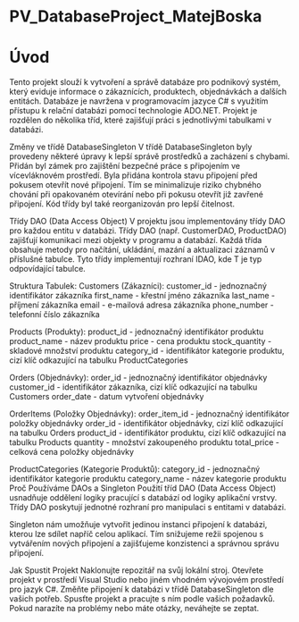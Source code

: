 
# PV_DatabaseProject_MatejBoska

# Úvod
Tento projekt slouží k vytvoření a správě databáze pro podnikový systém, který eviduje informace o zákaznících, produktech, objednávkách a dalších entitách. Databáze je navržena v programovacím jazyce C# s využitím přístupu k relační databázi pomocí technologie ADO.NET. Projekt je rozdělen do několika tříd, které zajišťují práci s jednotlivými tabulkami v databázi.

Změny ve třídě DatabaseSingleton
V třídě DatabaseSingleton byly provedeny některé úpravy k lepší správě prostředků a zacházení s chybami. Přidán byl zámek pro zajištění bezpečné práce s připojením ve vícevláknovém prostředí. Byla přidána kontrola stavu připojení před pokusem otevřít nové připojení. Tím se minimalizuje riziko chybného chování při opakovaném otevírání nebo při pokusu otevřít již zavřené připojení. Kód třídy byl také reorganizován pro lepší čitelnost.

Třídy DAO (Data Access Object)
V projektu jsou implementovány třídy DAO pro každou entitu v databázi. Třídy DAO (např. CustomerDAO, ProductDAO) zajišťují komunikaci mezi objekty v programu a databází. Každá třída obsahuje metody pro načítání, ukládání, mazání a aktualizaci záznamů v příslušné tabulce. Tyto třídy implementují rozhraní IDAO<T>, kde T je typ odpovídající tabulce.

Struktura Tabulek:
Customers (Zákazníci):
customer_id - jednoznačný identifikátor zákazníka
first_name - křestní jméno zákazníka
last_name - příjmení zákazníka
email - e-mailová adresa zákazníka
phone_number - telefonní číslo zákazníka

Products (Produkty):
product_id - jednoznačný identifikátor produktu
product_name - název produktu
price - cena produktu
stock_quantity - skladové množství produktu
category_id - identifikátor kategorie produktu, cizí klíč odkazující na tabulku ProductCategories

Orders (Objednávky):
order_id - jednoznačný identifikátor objednávky
customer_id - identifikátor zákazníka, cizí klíč odkazující na tabulku Customers
order_date - datum vytvoření objednávky

OrderItems (Položky Objednávky):
order_item_id - jednoznačný identifikátor položky objednávky
order_id - identifikátor objednávky, cizí klíč odkazující na tabulku Orders
product_id - identifikátor produktu, cizí klíč odkazující na tabulku Products
quantity - množství zakoupeného produktu
total_price - celková cena položky objednávky

ProductCategories (Kategorie Produktů):
category_id - jednoznačný identifikátor kategorie produktu
category_name - název kategorie produktu
Proč Používáme DAOs a Singleton
Použití tříd DAO (Data Access Object) usnadňuje oddělení logiky pracující s databází od logiky aplikační vrstvy. Třídy DAO poskytují jednotné rozhraní pro manipulaci s entitami v databázi.

Singleton nám umožňuje vytvořit jedinou instanci připojení k databázi, kterou lze sdílet napříč celou aplikací. Tím snižujeme režii spojenou s vytvářením nových připojení a zajišťujeme konzistenci a správnou správu připojení.

Jak Spustit Projekt
Naklonujte repozitář na svůj lokální stroj.
Otevřete projekt v prostředí Visual Studio nebo jiném vhodném vývojovém prostředí pro jazyk C#.
Změňte připojení k databázi v třídě DatabaseSingleton dle vašich potřeb.
Spusťte projekt a pracujte s ním podle vašich požadavků.
Pokud narazíte na problémy nebo máte otázky, neváhejte se zeptat.
